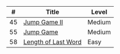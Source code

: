 | #  | Title  | Level  |  
|---|---|---|
| 45  | <a href="https://github.com/MytrucNguyen/LeetCodeProblems/tree/main/C%23/0045.JumpGameII">Jump Game II</a> | Medium  | 
| 55  | <a href="https://github.com/MytrucNguyen/LeetCodeProblems/tree/main/C%23/0055.JumpGame">Jump Game</a>  | Medium  |  
| 58  | <a href="https://github.com/MytrucNguyen/LeetCodeProblems/tree/main/C%23/0058.LengthOfLastWord">Length of Last Word</a> | Easy  |  